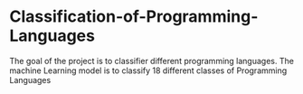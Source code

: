 # Classification-of-Programming-Languages
The goal of the project is to classifier different programming languages. The machine Learning model is to classify 18 different classes of Programming Languages
